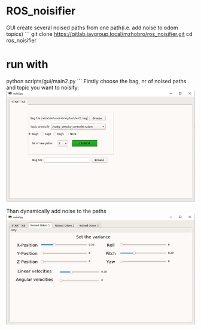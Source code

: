 # ROS_noisifier

GUI create several noised paths from one path(i.e. add noise to odom topics)
´´´
git clone https://gitlab.iavgroup.local/mzhobro/ros_noisifier.git
cd ros_noisifier
# run with
python scripts/gui/main2.py
´´´
Firstly choose the bag, nr of noised paths and topic you want to noisify:
![](images/1.PNG)


Than dynamically add noise to the paths
![](images/2.PNG)